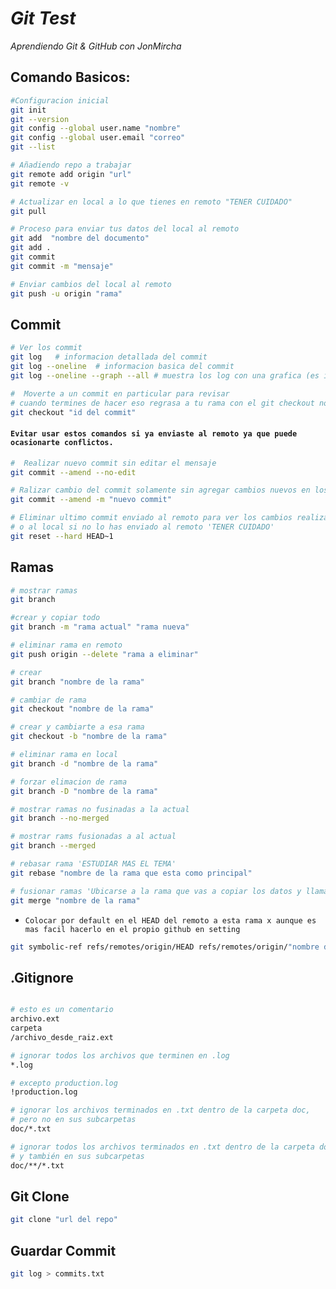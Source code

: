 # **_Git Test_**

_Aprendiendo Git & GitHub con JonMircha_

## Comando Basicos:

```bash
#Configuracion inicial
git init
git --version
git config --global user.name "nombre"
git config --global user.email "correo"
git --list

# Añadiendo repo a trabajar
git remote add origin "url"
git remote -v

# Actualizar en local a lo que tienes en remoto "TENER CUIDADO"
git pull

# Proceso para enviar tus datos del local al remoto
git add  "nombre del documento"
git add .
git commit
git commit -m "mensaje"

# Enviar cambios del local al remoto
git push -u origin "rama"
```

## Commit

```bash
# Ver los commit
git log   # informacion detallada del commit
git log --oneline  # informacion basica del commit
git log --oneline --graph --all # muestra los log con una grafica (es irrelevante)

#  Moverte a un commit en particular para revisar
# cuando termines de hacer eso regrasa a tu rama con el git checkout nombre de rama
git checkout "id del commit"
```

#### `Evitar usar estos comandos si ya enviaste al remoto ya que puede ocasionarte conflictos.`

```bash
#  Realizar nuevo commit sin editar el mensaje
git commit --amend --no-edit

# Ralizar cambio del commit solamente sin agregar cambios nuevos en los documentos trackeados
git commit --amend -m "nuevo commit"

# Eliminar ultimo commit enviado al remoto para ver los cambios realizar push
# o al local si no lo has enviado al remoto 'TENER CUIDADO'
git reset --hard HEAD~1

```

## Ramas

```bash
# mostrar ramas
git branch

#crear y copiar todo
git branch -m "rama actual" "rama nueva"

# eliminar rama en remoto
git push origin --delete "rama a eliminar"

# crear
git branch "nombre de la rama"

# cambiar de rama
git checkout "nombre de la rama"

# crear y cambiarte a esa rama
git checkout -b "nombre de la rama"

# eliminar rama en local
git branch -d "nombre de la rama"

# forzar elimacion de rama
git branch -D "nombre de la rama"

# mostrar ramas no fusinadas a la actual
git branch --no-merged

# mostrar rams fusionadas a al actual
git branch --merged

# rebasar rama 'ESTUDIAR MAS EL TEMA'
git rebase "nombre de la rama que esta como principal"

# fusionar ramas 'Ubicarse a la rama que vas a copiar los datos y llamar a la que tiene los datos"
git merge "nombre de la rama"

```

- `Colocar por default en el HEAD del remoto a esta rama x aunque es mas facil hacerlo en el propio github en setting`

```bash
git symbolic-ref refs/remotes/origin/HEAD refs/remotes/origin/"nombre de la rama"
```

## .Gitignore

```bash

# esto es un comentario
archivo.ext
carpeta
/archivo_desde_raiz.ext

# ignorar todos los archivos que terminen en .log
*.log

# excepto production.log
!production.log

# ignorar los archivos terminados en .txt dentro de la carpeta doc,
# pero no en sus subcarpetas
doc/*.txt

# ignorar todos los archivos terminados en .txt dentro de la carpeta doc
# y también en sus subcarpetas
doc/**/*.txt
```

## Git Clone

```bash
git clone "url del repo"
```

## Guardar Commit

```bash
git log > commits.txt
```
